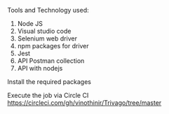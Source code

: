 Tools and Technology used:

1. Node JS
2. Visual studio code
3. Selenium web driver
4. npm packages for driver
5. Jest 
5. API Postman collection 
6. API with nodejs

Install the required packages

Execute the job via Circle CI
https://circleci.com/gh/vinothinir/Trivago/tree/master
